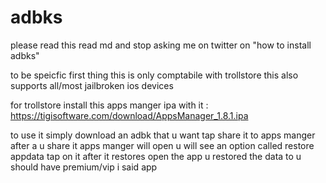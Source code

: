# adbks

please read this read md and stop asking me on twitter on "how to install adbks"

to be speicfic first thing this  is only comptabile with trollstore this also supports all/most  jailbroken ios  devices

for trollstore install this apps manger ipa with it : https://tigisoftware.com/download/AppsManager_1.8.1.ipa

to use it simply download an adbk that u want tap share it  to apps manger after a u share it apps manger will open u will see an option called  restore appdata tap on it after it restores open the app u restored the data to u should have premium/vip i  said app

 
